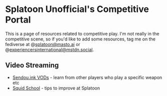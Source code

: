 # Splatoon Unofficial's Competitive Portal

This is a page of resources related to competitive play. I'm not really in the competitive scene, so if you'd like to add some resources, tag me on the fediverse at @splatoon@masto.ai or @experiencersinternational@mstdn.social.

## Video Streaming

* [Sendou.ink VODs](https://sendou.ink/vods) - learn from other players who play a specific weapon etc
* [Squid School](https://youtube.com/@SquidSchool) - tips to improve at Splatoon
